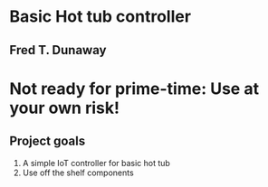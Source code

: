 # Basic Hot tub controller
## Fred T. Dunaway
# Not ready for prime-time:  Use at your own risk!

## Project goals
1. A simple IoT controller for basic hot tub
1. Use off the shelf components